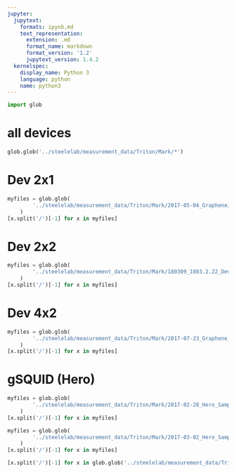 ```yaml
---
jupyter:
  jupytext:
    formats: ipynb,md
    text_representation:
      extension: .md
      format_name: markdown
      format_version: '1.2'
      jupytext_version: 1.4.2
  kernelspec:
    display_name: Python 3
    language: python
    name: python3
---
```


```python
import glob
```

# all devices

```python
glob.glob('../steelelab/measurement_data/Triton/Mark/*')
```

# Dev 2x1

```python
myfiles = glob.glob(
        '../steelelab/measurement_data/Triton/Mark/2017-05-04_GrapheneJJ_2x1/*/*.dat'
    )
[x.split('/')[-1] for x in myfiles]
```

# Dev 2x2

```python
myfiles = glob.glob(
        '../steelelab/measurement_data/Triton/Mark/180309_1803.2.22_Dev2_gJJcavity_2x2/*/*.dat'
    )
[x.split('/')[-1] for x in myfiles]
```

# Dev 4x2

```python
myfiles = glob.glob(
        '../steelelab/measurement_data/Triton/Mark/2017-07-23_Graphene_4x2/*/*.dat'
    )
[x.split('/')[-1] for x in myfiles]
```

# gSQUID (Hero)

```python
myfiles = glob.glob(
        '../steelelab/measurement_data/Triton/Mark/2017-02-28_Hero_Sample_1x3_in_fridge/*/*.dat'
    )
[x.split('/')[-1] for x in myfiles]
```

```python
myfiles = glob.glob(
        '../steelelab/measurement_data/Triton/Mark/2017-03-02_Hero_Sample_Reborn/*/*.dat'
    )
[x.split('/')[-1] for x in myfiles]
```

```python
[x.split('/')[-1] for x in glob.glob('../steelelab/measurement_data/Triton/Mark/2017-03-02_Hero_Sample_Reborn/*')]
```

```python

```
